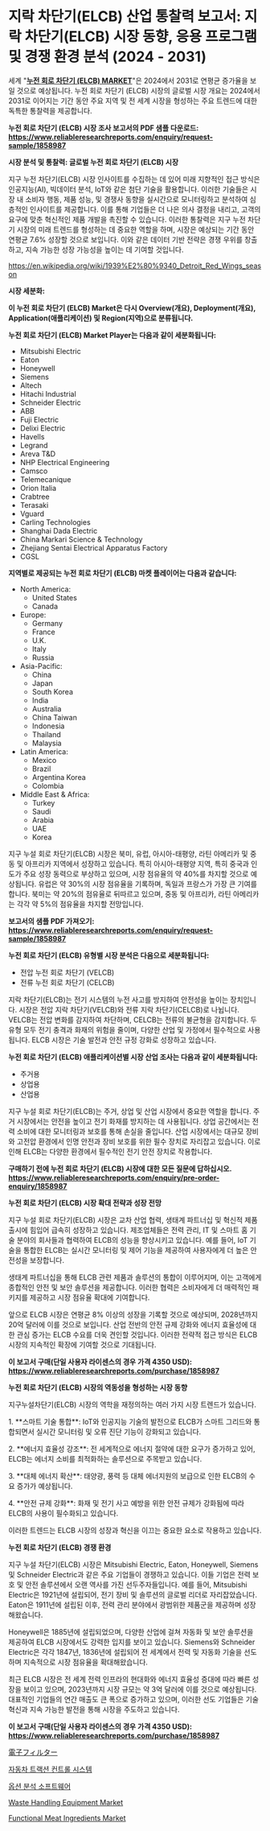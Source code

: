 <p><h1>지락 차단기(ELCB) 산업 통찰력 보고서: 지락 차단기(ELCB) 시장 동향, 응용 프로그램 및 경쟁 환경 분석 (2024 - 2031)</h1></p><p>세계 "<strong><a href="https://www.reliableresearchreports.com/earth-leakage-circuit-breakers-elcb--r1858987">누전 회로 차단기 (ELCB) MARKET</a></strong>"은 2024에서 2031로 연평균 증가율을 보일 것으로 예상됩니다. 누전 회로 차단기 (ELCB) 시장의 글로벌 시장 개요는 2024에서 2031로 이어지는 기간 동안 주요 지역 및 전 세계 시장을 형성하는 주요 트렌드에 대한 독특한 통찰력을 제공합니다.</p>
<p><strong>누전 회로 차단기 (ELCB) 시장 조사 보고서의 PDF 샘플 다운로드: <a href="https://www.reliableresearchreports.com/enquiry/request-sample/1858987">https://www.reliableresearchreports.com/enquiry/request-sample/1858987</a></strong></p>
<p><strong>시장 분석 및 통찰력: 글로벌 누전 회로 차단기 (ELCB) 시장</strong></p>
<p><p>지구 누전 차단기(ELCB) 시장 인사이트를 수집하는 데 있어 미래 지향적인 접근 방식은 인공지능(AI), 빅데이터 분석, IoT와 같은 첨단 기술을 활용합니다. 이러한 기술들은 시장 내 소비자 행동, 제품 성능, 및 경쟁사 동향을 실시간으로 모니터링하고 분석하여 심층적인 인사이트를 제공합니다. 이를 통해 기업들은 더 나은 의사 결정을 내리고, 고객의 요구에 맞춘 혁신적인 제품 개발을 촉진할 수 있습니다. 이러한 통찰력은 지구 누전 차단기 시장의 미래 트렌드를 형성하는 데 중요한 역할을 하며, 시장은 예상되는 기간 동안 연평균 7.6% 성장할 것으로 보입니다. 이와 같은 데이터 기반 전략은 경쟁 우위를 창출하고, 지속 가능한 성장 가능성을 높이는 데 기여할 것입니다.</p></p>
<p><a href="%7CAUTHORITHY_DOMAIN_URL%7C">https://en.wikipedia.org/wiki/1939%E2%80%9340_Detroit_Red_Wings_season</a></p>
<p><strong>시장 세분화:</strong></p>
<p><strong>이 누전 회로 차단기 (ELCB) Market은 다시 Overview(개요), Deployment(개요), Application(애플리케이션) 및 Region(지역)으로 분류됩니다.</strong></p>
<p><strong>누전 회로 차단기 (ELCB) Market Player는 다음과 같이 세분화됩니다:</strong></p>
<p><ul><li>Mitsubishi Electric</li><li>Eaton</li><li>Honeywell</li><li>Siemens</li><li>Altech</li><li>Hitachi Industrial</li><li>Schneider Electric</li><li>ABB</li><li>Fuji Electric</li><li>Delixi Electric</li><li>Havells</li><li>Legrand</li><li>Areva T&D</li><li>NHP Electrical Engineering</li><li>Camsco</li><li>Telemecanique</li><li>Orion Italia</li><li>Crabtree</li><li>Terasaki</li><li>Vguard</li><li>Carling Technologies</li><li>Shanghai Dada Electric</li><li>China Markari Science & Technology</li><li>Zhejiang Sentai Electrical Apparatus Factory</li><li>CGSL</li></ul></p>
<p><strong>지역별로 제공되는 누전 회로 차단기 (ELCB) 마켓 플레이어는 다음과 같습니다:</strong></p>
<p><ul>
    <li>
        North America:
        <ul>
            <li>United States</li>
            <li>Canada</li>
        </ul>
    </li>
    <li>
        Europe:
        <ul>
            <li>Germany</li>
            <li>France</li>
            <li>U.K.</li>
            <li>Italy</li>
            <li>Russia</li>
        </ul>
    </li>
    <li>
        Asia-Pacific:
        <ul>
            <li>China</li>
            <li>Japan</li>
            <li>South Korea</li>
            <li>India</li>
            <li>Australia</li>
            <li>China Taiwan</li>
            <li>Indonesia</li>
            <li>Thailand</li>
            <li>Malaysia</li>
        </ul>
    </li>
    <li>
        Latin America:
        <ul>
            <li>Mexico</li>
            <li>Brazil</li>
            <li>Argentina Korea</li>
            <li>Colombia</li>
        </ul>
    </li>
    <li>
        Middle East & Africa:
        <ul>
            <li>Turkey</li>
            <li>Saudi</li>
            <li>Arabia</li>
            <li>UAE</li>
            <li>Korea</li>
        </ul>
    </li>
    </ul></p>
<p><p>지구 누설 회로 차단기(ELCB) 시장은 북미, 유럽, 아시아-태평양, 라틴 아메리카 및 중동 및 아프리카 지역에서 성장하고 있습니다. 특히 아시아-태평양 지역, 특히 중국과 인도가 주요 성장 동력으로 부상하고 있으며, 시장 점유율의 약 40%를 차지할 것으로 예상됩니다. 유럽은 약 30%의 시장 점유율을 기록하며, 독일과 프랑스가 가장 큰 기여를 합니다. 북미는 약 20%의 점유율로 뒤따르고 있으며, 중동 및 아프리카, 라틴 아메리카는 각각 약 5%의 점유율을 차지할 전망입니다.</p></p>
<p><strong>보고서의 샘플 PDF 가져오기: <a href="https://www.reliableresearchreports.com/enquiry/request-sample/1858987">https://www.reliableresearchreports.com/enquiry/request-sample/1858987</a></strong></p>
<p><strong>누전 회로 차단기 (ELCB) 유형별 시장 분석은 다음으로 세분화됩니다:</strong></p>
<p><ul><li>전압 누전 회로 차단기 (VELCB)</li><li>전류 누전 회로 차단기 (CELCB)</li></ul></p>
<p><p>지락 차단기(ELCB)는 전기 시스템의 누전 사고를 방지하여 안전성을 높이는 장치입니다. 시장은 전압 지락 차단기(VELCB)와 전류 지락 차단기(CELCB)로 나뉩니다. VELCB는 전압 변화를 감지하여 차단하며, CELCB는 전류의 불균형을 감지합니다. 두 유형 모두 전기 충격과 화재의 위험을 줄이며, 다양한 산업 및 가정에서 필수적으로 사용됩니다. ELCB 시장은 기술 발전과 안전 규정 강화로 성장하고 있습니다.</p></p>
<p><strong>누전 회로 차단기 (ELCB) 애플리케이션별 시장 산업 조사는 다음과 같이 세분화됩니다:</strong></p>
<p><ul><li>주거용</li><li>상업용</li><li>산업용</li></ul></p>
<p><p>지구 누설 회로 차단기(ELCB)는 주거, 상업 및 산업 시장에서 중요한 역할을 합니다. 주거 시장에서는 안전을 높이고 전기 화재를 방지하는 데 사용됩니다. 상업 공간에서는 전력 소비에 대한 모니터링과 보호를 통해 손실을 줄입니다. 산업 시장에서는 대규모 장비와 고전압 환경에서 인명 안전과 장비 보호를 위한 필수 장치로 자리잡고 있습니다. 이로 인해 ELCB는 다양한 환경에서 필수적인 전기 안전 장치로 작용합니다.</p></p>
<p><strong>구매하기 전에 누전 회로 차단기 (ELCB) 시장에 대한 모든 질문에 답하십시오. <a href="https://www.reliableresearchreports.com/enquiry/pre-order-enquiry/1858987">https://www.reliableresearchreports.com/enquiry/pre-order-enquiry/1858987</a></strong></p>
<p><strong>누전 회로 차단기 (ELCB) 시장 확대 전략과 성장 전망</strong></p>
<p><p>지구 누설 회로 차단기(ELCB) 시장은 교차 산업 협력, 생태계 파트너십 및 혁신적 제품 출시에 힘입어 급속히 성장하고 있습니다. 제조업체들은 전력 관리, IT 및 스마트 홈 기술 분야의 회사들과 협력하여 ELCB의 성능을 향상시키고 있습니다. 예를 들어, IoT 기술을 통합한 ELCB는 실시간 모니터링 및 제어 기능을 제공하여 사용자에게 더 높은 안전성을 보장합니다.</p><p>생태계 파트너십을 통해 ELCB 관련 제품과 솔루션의 통합이 이루어지며, 이는 고객에게 종합적인 안전 및 보안 솔루션을 제공합니다. 이러한 협력은 소비자에게 더 매력적인 패키지를 제공하고 시장 점유율 확대에 기여합니다.</p><p>앞으로 ELCB 시장은 연평균 8% 이상의 성장을 기록할 것으로 예상되며, 2028년까지 20억 달러에 이를 것으로 보입니다. 산업 전반의 안전 규제 강화와 에너지 효율성에 대한 관심 증가는 ELCB 수요를 더욱 견인할 것입니다. 이러한 전략적 접근 방식은 ELCB 시장의 지속적인 확장에 기여할 것으로 기대됩니다.</p></p>
<p><strong>이 보고서 구매(단일 사용자 라이센스의 경우 가격 4350 USD): <a href="https://www.reliableresearchreports.com/purchase/1858987">https://www.reliableresearchreports.com/purchase/1858987</a></strong></p>
<p><strong>누전 회로 차단기 (ELCB) 시장의 역동성을 형성하는 시장 동향</strong></p>
<p><p>지구누설차단기(ELCB) 시장의 역학을 재정의하는 여러 가지 시장 트렌드가 있습니다.</p><p>1. **스마트 기술 통합**: IoT와 인공지능 기술의 발전으로 ELCB가 스마트 그리드와 통합되면서 실시간 모니터링 및 오류 진단 기능이 강화되고 있습니다.</p><p>2. **에너지 효율성 강조**: 전 세계적으로 에너지 절약에 대한 요구가 증가하고 있어, ELCB는 에너지 소비를 최적화하는 솔루션으로 주목받고 있습니다.</p><p>3. **대체 에너지 확산**: 태양광, 풍력 등 대체 에너지원의 보급으로 인한 ELCB의 수요 증가가 예상됩니다.</p><p>4. **안전 규제 강화**: 화재 및 전기 사고 예방을 위한 안전 규제가 강화됨에 따라 ELCB의 사용이 필수화되고 있습니다.</p><p>이러한 트렌드는 ELCB 시장의 성장과 혁신을 이끄는 중요한 요소로 작용하고 있습니다.</p></p>
<p><strong>누전 회로 차단기 (ELCB) 경쟁 환경</strong></p>
<p><p>지구 누설 차단기(ELCB) 시장은 Mitsubishi Electric, Eaton, Honeywell, Siemens 및 Schneider Electric과 같은 주요 기업들이 경쟁하고 있습니다. 이들 기업은 전력 보호 및 안전 솔루션에서 오랜 역사를 가진 선두주자들입니다. 예를 들어, Mitsubishi Electric은 1921년에 설립되어, 전기 장비 및 솔루션의 글로벌 리더로 자리잡았습니다. Eaton은 1911년에 설립된 이후, 전력 관리 분야에서 광범위한 제품군을 제공하며 성장해왔습니다.</p><p>Honeywell은 1885년에 설립되었으며, 다양한 산업에 걸쳐 자동화 및 보안 솔루션을 제공하여 ELCB 시장에서도 강력한 입지를 보이고 있습니다. Siemens와 Schneider Electric은 각각 1847년, 1836년에 설립되어 전 세계에서 전력 및 자동화 기술을 선도하며 지속적으로 시장 점유율을 확대해왔습니다.</p><p>최근 ELCB 시장은 전 세계 전력 인프라의 현대화와 에너지 효율성 증대에 따라 빠른 성장을 보이고 있으며, 2023년까지 시장 규모는 약 3억 달러에 이를 것으로 예상됩니다. 대표적인 기업들의 연간 매출도 큰 폭으로 증가하고 있으며, 이러한 선도 기업들은 기술 혁신과 지속 가능한 발전을 통해 시장을 주도하고 있습니다.</p></p>
<p><strong>이 보고서 구매(단일 사용자 라이센스의 경우 가격 4350 USD): <a href="https://www.reliableresearchreports.com/purchase/1858987">https://www.reliableresearchreports.com/purchase/1858987</a></strong></p>
<p><p><a href="https://medium.com/@mares423/%E3%82%B0%E3%83%AD%E3%83%BC%E3%83%90%E3%83%AB%E9%9B%BB%E5%AD%90%E3%83%95%E3%82%A3%E3%83%AB%E3%82%BF%E5%B8%82%E5%A0%B4%E3%81%AF-2024%E5%B9%B4%E3%81%8B%E3%82%892031%E5%B9%B4%E3%81%BE%E3%81%A7%E3%81%AE%E6%9C%9F%E9%96%93%E3%81%AB11-6-%E3%81%AEcagr%E3%81%A7%E6%88%90%E9%95%B7%E3%81%99%E3%82%8B%E3%81%A8%E4%BA%88%E6%B8%AC%E3%81%95%E3%82%8C%E3%81%A6%E3%81%84%E3%81%BE%E3%81%99-eb2ee60f1827">電子フィルター</a></p><p><a href="https://github.com/laholand/Market-Research-Report-List-6/blob/main/3082787108408.md">자동차 트랙션 컨트롤 시스템</a></p><p><a href="https://medium.com/@uisoxxuy65/%EC%8B%9C%EC%9E%A5-%EC%84%A0%EB%8F%84%EC%97%85%EC%B2%B4%EC%99%80-%ED%9B%84%EB%B0%9C%EC%97%85%EC%B2%B4-%EA%B8%80%EB%A1%9C%EB%B2%8C-%EC%98%B5%EC%85%98-%EB%B6%84%EC%84%9D-%EC%86%8C%ED%94%84%ED%8A%B8%EC%9B%A8%EC%96%B4-%EC%8B%9C%EC%9E%A5-%EB%8F%99%ED%96%A5-%EB%B0%8F-%EC%A0%84%EB%A7%9D-2024-2031-333fc3ac3530">옵션 분석 소프트웨어</a></p><p><a href="https://www.linkedin.com/pulse/waste-handling-equipment-industry-sector-new-technologies-krd7e?trackingId=ES7tzTHxQ%2F%2BRecvYZoAK8Q%3D%3D">Waste Handling Equipment Market</a></p><p><a href="https://issuu.com/reportprime-2/docs/functional-meat-ingredients-market-_74fa5eaa7dcfd8">Functional Meat Ingredients Market</a></p></p>